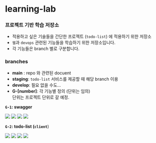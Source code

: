 # learning-lab

### 프로젝트 기반 학습 저장소

- 적용하고 싶은 기술들을 간단한 프로젝트 (`todo-list`) 에 적용하기 위한 저장소
- `웹`과 `devops` 관련된 기능들을 학습하기 위한 저장소입니다.
- 각 기능들은 branch 별로 구분합니다.

### branches

- **main** : repo 와 관련된 docuent
- **staging**: `todo-list` 서비스를 제공할 때 해당 branch 이용
- **develop**: 필요 없을 수도...
- **G-[number]**: 각 기능별 정의 (단위는 임의)  
  단위는 프로젝트 단위로 갈 예정.

**`G-1`: swagger**

<img src="https://img.shields.io/badge/npm-6.14.8-CB3837?style=flat-square&logo=npm&logoColor=white"/>
<img src="https://img.shields.io/badge/javascript-F7DF1E?style=flat-square&logo=Javascript&logoColor=black"/>
<img src="https://img.shields.io/badge/Node.js-339933?style=flat-square&logo=node.js&logoColor=white"/>
<img src="https://img.shields.io/badge/swagger-85EA2D?style=flat-square&logo=swagger&logoColor=black"/>

<br>

**`G-2`: todo-list (`client`**)

<img src="https://img.shields.io/badge/npm-6.14.8-CB3837?style=flat-square&logo=npm&logoColor=white"/>
<img src="https://img.shields.io/badge/javascript-F7DF1E?style=flat-square&logo=Javascript&logoColor=black"/> <img src="https://img.shields.io/badge/React-61DAFB?style=flat-square&logo=React&logoColor=black"/>
<img src="https://img.shields.io/badge/styled--components-DB7093?style=flat-square&logo=styled-components&logoColor=white"/>
